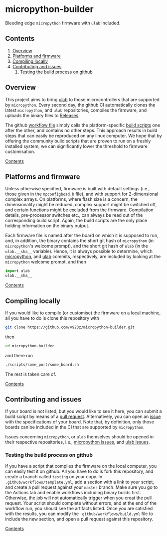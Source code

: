 # micropython-builder

Bleeding edge `micropython` firmware with `ulab` included.
## Contents

1. [Overview](#overview)
1. [Platforms and firmware](#platforms-and-firmware)
1. [Compiling locally](#compiling-locally)
1. [Contributing and issues](#contributing-and-issues)
    1. [Testing the build process on github](#testing-the-build-process-on-github)

## Overview

This project aims to bring [ulab](https://github.com/v923z/micropython-ulab/)
to those microcontrollers that are supported by `micropython`. Every second day, the github CI automatically
clones the latest `micropython`, and `ulab` repositories, compiles the firmware, and uploads the binary files to
[Releases](https://github.com/v923z/micropython-builder/releases).

The github [workflow file](https://github.com/v923z/micropython-builder/blob/main/.github/workflows/build.yml)
simply calls the platform-specific [build scripts](https://github.com/v923z/micropython-builder/tree/main/scripts)
one after the other, and contains no other steps. This approach results in build steps that can easily be
reproduced on any linux computer. We hope that by offering the community build scripts that are proven
to run on a freshly installed system, we can significantly lower the threshold to firmware customisation.

[Contents](#contents)

## Platforms and firmware

Unless otherwise specified, firmware is built with default settings (i.e., those given in the `mpconfigboad.h` file),
and with support for 2-dimensional complex arrays. On platforms, where flash size is a concern, the dimensionality
might be reduced, complex support might be switched off, and certain functions might be excluded from the firmware.
Compilation details, pre-processor switches etc., can always be read out of the corresponding build script. Again,
the build scripts are the only place holding information on the binary output.

Each firmware file is named after the board on which it is supposed to run, and, in addition, the binary contains
the short git hash of `micropython` (in `micropython`'s welcome prompt), and the short git hash of `ulab`
(in the `ulab.__sha__` variable). Hence, it is always possible to determine,
which [micropython](https://github.com/micropython/micropython/commits/master), and
[ulab](https://github.com/v923z/micropython-ulab/commits/master) commits, respectively, are included by looking at the 
`micropython` welcome prompt, and then 

```python
import ulab
ulab.__sha__
```

[Contents](#contents)

## Compiling locally

If you would like to compile (or customise) the firmware on a local machine, all you have to do is clone this repository
with

```bash
git clone https://github.com/v923z/micropython-builder.git
```

then

```bash
cd micropython-builder
```

and there run

```bash
./scripts/some_port/some_board.sh
```

The rest is taken care of.

[Contents](#contents)

## Contributing and issues

If your board is not listed, but you would like to see it here, you can submit a build script by means of a
[pull request](https://github.com/v923z/micropython-builder/pulls). Alternatively, you can open an
[issue](https://github.com/v923z/micropython-builder/issues) with the specifications of your board. Note that,
by definition, only those boards can be included in the CI that are supported by `micropython`.

Issues concerning `micropython`, or `ulab` themselves should be opened in their respective repositories, i.e.,
[micropython issues](https://github.com/micropython/micropython/issues), and
[ulab issues](https://github.com/v923z/micropython-ulab/issues).

### Testing the build process on github

If you have a script that compiles the firmware on the local computer, you can easily test it on github.
All you have to do is fork this repository, and create a branch called `testing` on your copy. In
`.github/workflows/template.yml`, add a section with a link to your script, and create a pull request
against your `master` branch. Make sure you go to the Actions tab and enable workflows including binary 
builds first. Otherwise, the job will not automatically trigger when you creat the pull request. Your 
script should complete without errors, and at the end of the workflow run, you should see the artifacts 
listed. Once you are satisfied with the results, you can modify the `.github/workflows/build.yml` file 
to include the new section, and open a pull request against this repository.


[Contents](#contents)
